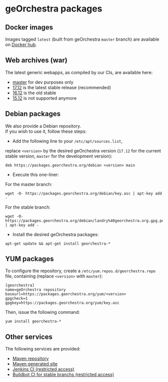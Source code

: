 # geOrchestra packages


## Docker images

Images tagged `latest` (built from geOrchestra `master` branch) are available on [Docker hub](https://hub.docker.com/u/georchestra/).


## Web archives (war)

The latest generic webapps, as compiled by our CIs, are available here:

- [master](https://packages.georchestra.org/wars-master/) for dev purposes only
- [17.12](https://packages.georchestra.org/bot/wars/17.12/) is the latest stable release (recommended)
- [16.12](https://packages.georchestra.org/bot/wars/16.12/) is the old stable
- [15.12](https://packages.georchestra.org/bot/wars/15.12/) is not supported anymore

## Debian packages

We also provide a Debian repository.  
If you wish to use it, follow these steps:

 * Add the following line to your `/etc/apt/sources.list`,

replace `<version>` by the desired geOrchestra version (`17.12` for the current
stable version, `master` for the development version):

```
deb https://packages.georchestra.org/debian <version> main
```

 * Execute this one-liner:

For the master branch:

```
wget -O- https://packages.georchestra.org/debian/key.asc | apt-key add -
```

For the stable branch:

```
wget -O- https://packages.georchestra.org/debian/landry%40georchestra.org.gpg.pubkey | apt-key add -
```

 * Install the desired geOrchestra packages:

```
apt-get update && apt-get install georchestra-*
```

## YUM packages

To configure the repository, create a `/etc/yum.repos.d/georchestra.repo` file,
containing (replace `<version>` with `master`):

```
[georchestra]
name=geOrchestra repository
baseurl=https://packages.georchestra.org/yum/<version>
gpgcheck=1
gpgkey=https://packages.georchestra.org/yum/key.asc
```

Then, issue the following command:
```
yum install georchestra-*
```

## Other services

The following services are provided:

- [Maven repository](maven/)
- [Maven generated site](site/)
- [Jenkins CI (restricted access)](ci/)
- [Buildbot CI for stable branchs (restricted access)](bot/)
